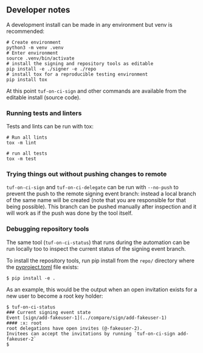 ## Developer notes

A development install can be made in any environment but venv is recommended:

```shell
# Create environment
python3 -m venv .venv
# Enter environment
source .venv/bin/activate
# install the signing and repository tools as editable
pip install -e ./signer -e ./repo
# install tox for a reproducible testing environment
pip install tox
```

At this point `tuf-on-ci-sign` and other commands are available from the editable install (source code).

### Running tests and linters

Tests and lints can be run with tox:

```shell
# Run all lints
tox -m lint

# run all tests
tox -m test
```

### Trying things out without pushing changes to remote

`tuf-on-ci-sign` and `tuf-on-ci-delegate` can be run with `--no-push` to prevent the push to
the remote signing event branch: instead a local branch of the same name will be created
(note that you are responsible for that being possible). This branch can be pushed
manually after inspection and it will work as if the push was done by the tool itself.

### Debugging repository tools

The same tool (`tuf-on-ci-status`) that runs during the automation
can be run locally too to inspect the current status of the signing
event branch.

To install the repository tools, run pip install from the
`repo/` directory where the
[pyproject.toml](../repo/pyproject.toml) file exists:

```shell
$ pip install -e .
```

As an example, this would be the output when an open invitation exists
for a new user to become a root key holder:

```shell
$ tuf-on-ci-status
### Current signing event state
Event [sign/add-fakeuser-1](../compare/sign/add-fakeuser-1)
#### :x: root
root delegations have open invites (@-fakeuser-2).
Invitees can accept the invitations by running `tuf-on-ci-sign add-fakeuser-2`
$
```
